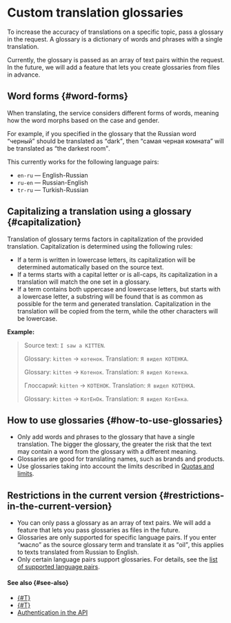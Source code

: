 # Custom translation glossaries

To increase the accuracy of translations on a specific topic, pass a glossary in the request. A glossary is a dictionary of words and phrases with a single translation.

Currently, the glossary is passed as an array of text pairs within the request. In the future, we will add a feature that lets you create glossaries from files in advance.

## Word forms {#word-forms}

When translating, the service considers different forms of words, meaning how the word morphs based on the case and gender.

For example, if you specified in the glossary that the Russian word <q>черный</q> should be translated as <q>dark</q>, then <q>самая черная комната</q> will be translated as <q>the darkest room</q>.

This currently works for the following language pairs:

* `en-ru` — English-Russian
* `ru-en` — Russian-English
* `tr-ru` — Turkish-Russian

## Capitalizing a translation using a glossary {#capitalization}

Translation of glossary terms factors in capitalization of the provided translation. Capitalization is determined using the following rules:

* If a term is written in lowercase letters, its capitalization will be determined automatically based on the source text.
* If a terms starts with a capital letter or is all-caps, its capitalization in a translation will match the one set in a glossary.
* If a term contains both uppercase and lowercase letters, but starts with a lowercase letter, a substring will be found that is as common as possible for the term and generated translation. Capitalization in the translation will be copied from the term, while the other characters will be lowercase.

**Example:**

> Source text: `I saw a KITTEN`.
>
> Glossary: `kitten` → `котенок`.
> Translation: `Я видел КОТЕНКА`.
>
> Glossary: `kitten` → `Котенок`.
> Translation: `Я видел Котенка`.
>
> Глоссарий: `kitten` → `КОТЕНОК`.
> Translation: `Я видел КОТЕНКА`.
>
> Glossary: `kitten` → `КотЕнОк`.
> Translation: `Я видел КотЕнка`.

## How to use glossaries {#how-to-use-glossaries}

* Only add words and phrases to the glossary that have a single translation. The bigger the glossary, the greater the risk that the text may contain a word from the glossary with a different meaning.
* Glossaries are good for translating names, such as brands and products.
* Use glossaries taking into account the limits described in [Quotas and limits](../../translate/concepts/limits#translate-limits).

## Restrictions in the current version {#restrictions-in-the-current-version}

* You can only pass a glossary as an array of text pairs. We will add a feature that lets you pass glossaries as files in the future.
* Glossaries are only supported for specific language pairs. If you enter <q>масло</q> as the source glossary term and translate it as <q>oil</q>, this applies to texts translated from Russian to English.
* Only certain language pairs support glossaries. For details, see the [list of supported language pairs](glossary-supported-pairs.md).

#### See also {#see-also}

* [{#T}](glossary-supported-pairs.md)
* [{#T}](../operations/better-quality.md#with-glossary)
* [Authentication in the API](../api-ref/authentication.md)